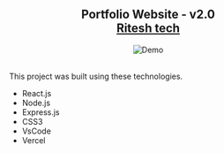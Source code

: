 <h2 align="center">
  Portfolio Website - v2.0<br/>
  <a href="https://protfolioritesh.vercel.app/" target="_blank">Ritesh tech</a>
</h2>
<div align="center">
  <img alt="Demo" src="./Images/readme-img1.png" />
</div>

<br/>

This project was built using these technologies.

- React.js
- Node.js
- Express.js
- CSS3
- VsCode
- Vercel

